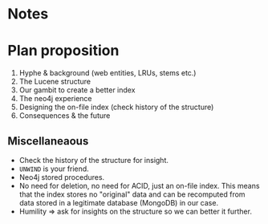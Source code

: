 # Notes

# Plan proposition

1. Hyphe & background (web entities, LRUs, stems etc.)
2. The Lucene structure
3. Our gambit to create a better index
4. The neo4j experience
5. Designing the on-file index (check history of the structure)
6. Consequences & the future

## Miscellaneaous

* Check the history of the structure for insight.
* `UNWIND` is your friend.
* Neo4j stored procedures.
* No need for deletion, no need for ACID, just an on-file index. This means that the index stores no "original" data and can be recomputed from data stored in a legitimate database (MongoDB) in our case.
* Humility => ask for insights on the structure so we can better it further.
